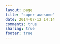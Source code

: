 ```yaml
---
layout: page
title: "super-awesome"
date: 2014-07-12 14:14
comments: true
sharing: true
footer: true
---
```

